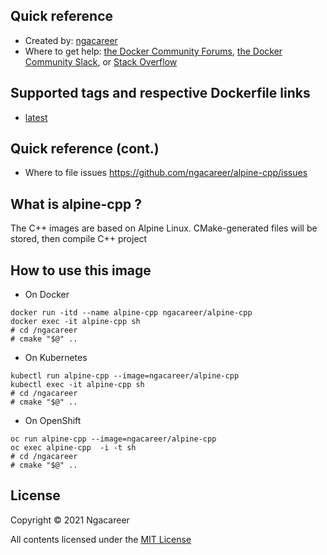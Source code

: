## Quick reference
- Created by: <a href="https://github.com/ngacareer">ngacareer</a>
- Where to get help: <a href="https://forums.docker.com/">the Docker Community Forums</a>, <a href="https://dockr.ly/slack">the Docker Community Slack</a>, or <a href="https://stackoverflow.com/search?tab=newest&amp;q=docker">Stack Overflow</a>

## Supported tags and respective Dockerfile links
- <a href="https://github.com/ngacareer/alpine-cpp/blob/master/Dockerfile">latest</a>

## Quick reference (cont.)
- Where to file issues <a href="https://github.com/ngacareer/alpine-cpp/issues">https://github.com/ngacareer/alpine-cpp/issues</a>

## What is alpine-cpp ? 
The C++ images are based on Alpine Linux. CMake-generated files will be stored, then compile C++ project
## How to use this image
- On Docker 
```
docker run -itd --name alpine-cpp ngacareer/alpine-cpp
docker exec -it alpine-cpp sh
# cd /ngacareer
# cmake "$@" ..
 ```
- On Kubernetes
 ```
kubectl run alpine-cpp --image=ngacareer/alpine-cpp
kubectl exec -it alpine-cpp sh
# cd /ngacareer
# cmake "$@" ..
 ```
- On OpenShift
 ```
oc run alpine-cpp --image=ngacareer/alpine-cpp
oc exec alpine-cpp  -i -t sh
# cd /ngacareer
# cmake "$@" ..
 ```
## License

Copyright © 2021 Ngacareer

All contents licensed under the [MIT License](LICENSE)
